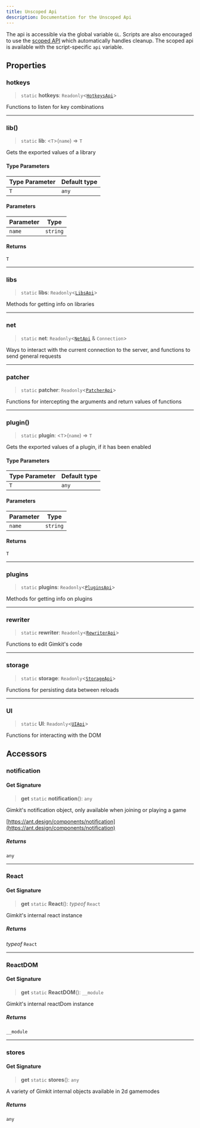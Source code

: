 ```yaml
---
title: Unscoped Api
description: Documentation for the Unscoped Api
---
```

The api is accessible via the global variable `GL`. Scripts are also encouraged to use the [scoped API](../scopedapi) which automatically handles cleanup. The scoped api is available with the script-specific `api` variable.
## Properties



### hotkeys

> `static` **hotkeys**: `Readonly`\<[`HotkeysApi`](/api/hotkeys)\>

Functions to listen for key combinations

***

### lib()

> `static` **lib**: \<`T`\>(`name`) => `T`

Gets the exported values of a library

#### Type Parameters

| Type Parameter | Default type |
| ------ | ------ |
| `T` | `any` |

#### Parameters

| Parameter | Type |
| ------ | ------ |
| `name` | `string` |

#### Returns

`T`

***

### libs

> `static` **libs**: `Readonly`\<[`LibsApi`](/api/libs)\>

Methods for getting info on libraries

***

### net

> `static` **net**: `Readonly`\<[`NetApi`](/api/net) & `Connection`\>

Ways to interact with the current connection to the server,
and functions to send general requests

***

### patcher

> `static` **patcher**: `Readonly`\<[`PatcherApi`](/api/patcher)\>

Functions for intercepting the arguments and return values of functions

***

### plugin()

> `static` **plugin**: \<`T`\>(`name`) => `T`

Gets the exported values of a plugin, if it has been enabled

#### Type Parameters

| Type Parameter | Default type |
| ------ | ------ |
| `T` | `any` |

#### Parameters

| Parameter | Type |
| ------ | ------ |
| `name` | `string` |

#### Returns

`T`

***

### plugins

> `static` **plugins**: `Readonly`\<[`PluginsApi`](/api/plugins)\>

Methods for getting info on plugins

***

### rewriter

> `static` **rewriter**: `Readonly`\<[`RewriterApi`](/api/rewriter)\>

Functions to edit Gimkit's code

***

### storage

> `static` **storage**: `Readonly`\<[`StorageApi`](/api/storage)\>

Functions for persisting data between reloads

***

### UI

> `static` **UI**: `Readonly`\<[`UIApi`](/api/ui)\>

Functions for interacting with the DOM

## Accessors



### notification

#### Get Signature

> **get** `static` **notification**(): `any`

Gimkit's notification object, only available when joining or playing a game

[https://ant.design/components/notification](https://ant.design/components/notification)

##### Returns

`any`

***

### React

#### Get Signature

> **get** `static` **React**(): *typeof* `React`

Gimkit's internal react instance

##### Returns

*typeof* `React`

***

### ReactDOM

#### Get Signature

> **get** `static` **ReactDOM**(): `__module`

Gimkit's internal reactDom instance

##### Returns

`__module`

***

### stores

#### Get Signature

> **get** `static` **stores**(): `any`

A variety of Gimkit internal objects available in 2d gamemodes

##### Returns

`any`
